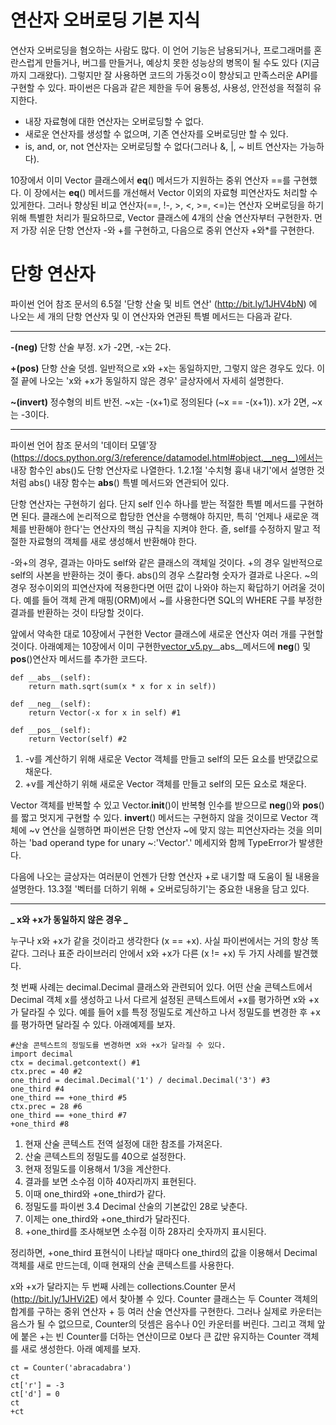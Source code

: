 <!-- 
[UML클래스전략패턴](https://github.com/hyeonDD/fluent_python/blob/master/Part12/ex12-1~2/UML_class_diagram.png)
 -->
# 연산자 오버로딩 기본 지식
연산자 오버로딩을 혐오하는 사람도 많다. 이 언어 기능은 남용되거나, 프로그래머를 혼란스럽게 만들거나, 버그를 만들거나, 예상치 못한 성능상의 병목이 될 수도 있다 (지금까지 그래왔다). 그렇지만 잘 사용하면 코드의 가동것ㅇ이 향상되고 만족스러운 API를 구현할 수 있다. 파이썬은 다음과 같은 제한을 두어 융통성, 사용성, 안전성을 적절히 유지한다.
* 내장 자료형에 대한 연산자는 오버로딩할 수 없다.
* 새로운 연산자를 생성할 수 없으며, 기존 연산자를 오버로딩만 할 수 있다.
* is, and, or, not 연산자는 오버로딩할 수 없다(그러나 &, |, ~ 비트 연산자는 가능하다).

10장에서 이미 Vector 클래스에서 __eq__() 메서드가 지원하는 중위 연산자 ==를 구현했다.
이 장에서는 __eq__() 메서드를 개선해서 Vector 이외의 자료형 피연산자도 처리할 수 있게한다. 그러나 향상된 비교 연산자(==, !-, >, <, >=, <=)는 연산자 오버로딩을 하기 위해 특별한 처리가 필요하므로, Vector 클래스에 4개의 산술 연산자부터 구현한자. 먼저 가장 쉬운 단항 연산자 -와 +를 구현하고, 다음으로 중위 연산자 +와*를 구현한다.

# 단항 연산자
파이썬 언어 참조 문서의 6.5절 '단항 산술 및 비트 연산' (http://bit.ly/1JHV4bN) 에 나오는 세 개의 단항 연산자 및 이 연산자와 연관된 특별 메서드는 다음과 같다.

---

**-(__neg__)**
단항 산술 부정. x가 -2면, -x는 2다.

**+(__pos__)**
단항 산술 덧셈. 일반적으로 x와 +x는 동일하지만, 그렇지 않은 경우도 있다. 이 절 끝에 나오는 'x와 +x가 동일하지 않은 경우' 글상자에서 자세히 설명한다.

**~(__invert__)**
정수형의 비트 반전. ~x는 -(x+1)로 정의된다 (~x == -(x+1)). x가 2면, ~x는 -3이다.

---
파이썬 언어 참조 문서의 '데이터 모델'장 (https://docs.python.org/3/reference/datamodel.html#object.__neg__)에서는 내장 함수인 abs()도 단항 연산자로 나열한다.
1.2.1절 '수치형 흉내 내기'에서 설명한 것처럼 abs() 내장 함수는 __abs__() 특별 메서드와 연관되어 있다.

단항 연산자는 구현하기 쉽다. 단지 self 인수 하나를 받는 적절한 특별 메서드를 구현하면 된다. 클래스에 논리적으로 합당한 연산을 수행해야 하지만, 특히 '언제나 새로운 객체를 반환해야 한다'는 연산자의 핵심 규칙을 지켜야 한다. 즐, self를 수정하지 말고 적절한 자료형의 객체를 새로 생성해서 반환해야 한다.

-와+의 경우, 결과는 아마도 self와 같은 클래스의 객체일 것이다. +의 경우 일반적으로 self의 사본을 반환하는 것이 좋다. abs()의 경우 스칼라형 숫자가 결과로 나온다. ~의 경우 정수이외의 피연산자에 적용한다면 어떤 값이 나와야 하는지 확답하기 어려울 것이다. 예를 들어 객체 관계 매핑(ORM)에서 ~를 사용한다면 SQL의 WHERE 구를 부정한 결과를 반환하는 것이 타당할 것이다.

앞에서 약속한 대로 10장에서 구현한 Vector 클래스에 새로운 연산자 여러 개를 구현할 것이다. 아래예제는 10장에서 이미 구현한[vector_v5.py](https://github.com/hyeonDD/fluent_python/blob/master/Part10/ex10-1~4/vector_v5.py)__abs__메서드에 __neg__() 및 __pos__()연산자 메서드를 추가한 코드다.

```
def __abs__(self):
    return math.sqrt(sum(x * x for x in self))

def __neg__(self):
    return Vector(-x for x in self) #1

def __pos__(self):
    return Vector(self) #2
```
1. -v를 계산하기 위해 새로운 Vector 객체를 만들고 self의 모든 요소를 반댓값으로 채운다.
2. +v를 계산하기 위해 새로운 Vector 객체를 만들고 self의 모든 요소로 채운다.

Vector 객체를 반복할 수 있고 Vector.__init__()이 반복형 인수를 받으므로 __neg__()와 __pos__()를 짧고 멋지게 구현할 수 있다.
__invert__() 메서드는 구현하지 않을 것이므로 Vector 객체에 ~v 연산을 실행하면 파이썬은 단항 연산자 ~에 맞지 않는 피연산자라는 것을 의미하는 'bad operand type for unary ~:'Vector'.' 메세지와 함께 TypeError가 발생한다.

다음에 나오는 글상자는 여러분이 언젠가 단항 연산자 +로 내기할 때 도움이 될 내용을 설명한다. 13.3절 '벡터를 더하기 위해 + 오버로딩하기'는 중요한 내용을 담고 있다.

---

**_ x와 +x가 동일하지 않은 경우 _**

누구나 x와 +x가 같을 것이라고 생각한다 (x == +x). 사실 파이썬에서는 거의 항상 똑같다. 그러나 표준 라이브러리 안에서 x와 +x가 다른 (x != +x) 두 가지 사례를 발견했다.

첫 번째 사례는 decimal.Decimal 클래스와 관련되어 있다. 어떤 산술 콘텍스트에서 Decimal 객체 x를 생성하고 나서 다르게 설정된 콘텍스트에서 +x를 평가하면 x와 +x가 달라질 수 있다. 예를 들어 x를 특정 정밀도로 계산하고 나서 정밀도를 변경한 후 +x를 평가하면 달라질 수 있다. 아래예제를 보자.

```
#산술 콘텍스트의 정밀도를 변경하면 x와 +x가 달라질 수 있다.
import decimal
ctx = decimal.getcontext() #1
ctx.prec = 40 #2
one_third = decimal.Decimal('1') / decimal.Decimal('3') #3
one_third #4
one_third == +one_third #5
ctx.prec = 28 #6
one_third == +one_third #7
+one_third #8
```
1. 현재 산술 콘텍스트 전역 설정에 대한 참조를 가져온다.
2. 산술 콘텍스트의 정밀도를 40으로 설정한다.
3. 현재 정밀도를 이용해서 1/3을 계산한다.
4. 결과를 보면 소수점 이하 40자리까지 표현된다.
5. 이때 one_third와 +one_third가 같다.
6. 정밀도를 파이썬 3.4 Decimal 산술의 기본값인 28로 낮춘다.
7. 이제는 one_third와 +one_third가 달라진다.
8. +one_third를 조사해보면 소수점 이하 28자리 숫자까지 표시된다.

정리하면, +one_third 표현식이 나타날 때마다 one_third의 값을 이용해서 Decimal 객체를 새로 만드는데, 이때 현재의 산술 콘텍스트를 사용한다.

x와 +x가 달라지는 두 번째 사례는 collections.Counter 문서 (http://bit.ly/1JHVi2E) 에서 찾아볼 수 있다. Counter 클래스는 두 Counter 객체의 합계를 구하는 중위 연산자 + 등 여러 산술 연산자를 구현한다. 그러나 실제로 카운터는 음스가 될 수 없으므로, Counter의 덧셈은 음수나 0인 카운터를 버린다. 그리고 객체 앞에 붙은 +는 빈 Counter를 더하는 연산이므로 0보다 큰 값만 유지하는 Counter 객체를 새로 생성한다. 아래 예제를 보자.

```
ct = Counter('abracadabra')
ct
ct['r'] = -3
ct['d'] = 0
ct
+ct
```